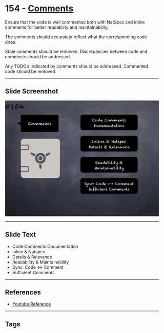 # 154 - [Comments](Comments.md)
Ensure that the code is well commented both with NatSpec and inline comments for better readability and maintainability. 

The comments should accurately reflect what the corresponding code does. 

Stale comments should be removed. Discrepancies between code and comments should be addressed. 

Any TODO’s indicated by comments should be addressed. Commented code should be removed.
___
## Slide Screenshot
![0154.png](../../images/5.%20Pitfalls%20and%20Best%20Practices%20201/154.png)
___
## Slide Text
- Code Comments Documentation
- Inline & Natspec
- Details & Relevance
- Readability & Maintainability
- Sync: Code <-> Comment
- Sufficient Comments
___
## References
- [Youtube Reference](https://youtu.be/pXoEIjHupXk?t=1124)
___
## Tags